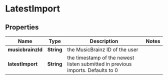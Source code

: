 

# LatestImport


## Properties

| Name | Type | Description | Notes |
|------------ | ------------- | ------------- | -------------|
|**musicbrainzId** | **String** | the MusicBrainz ID of the user |  |
|**latestImport** | **String** | the timestamp of the newest listen submitted in previous imports. Defaults to 0 |  |




